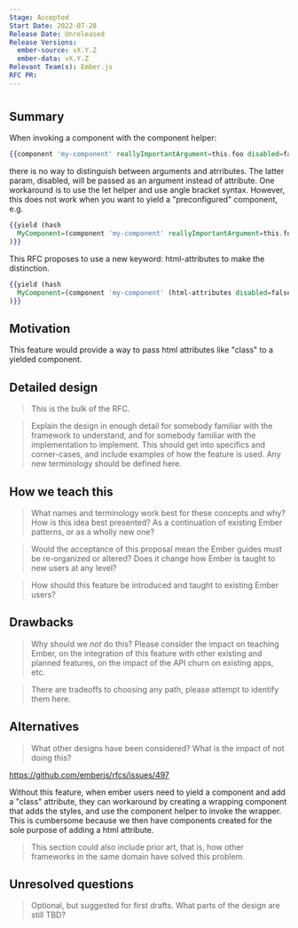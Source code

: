 ```yaml
---
Stage: Accepted
Start Date: 2022-07-28
Release Date: Unreleased
Release Versions:
  ember-source: vX.Y.Z
  ember-data: vX.Y.Z
Relevant Team(s): Ember.js
RFC PR: 
---
```


<!--- 
Directions for above: 

Stage: Leave as is
Start Date: Fill in with today's date, YYYY-MM-DD
Release Date: Leave as is
Release Versions: Leave as is
Relevant Team(s): Fill this in with the [team(s)](README.md#relevant-teams) to which this RFC applies
RFC PR: Fill this in with the URL for the Proposal RFC PR
-->

# <RFC title>

## Summary

When invoking a component with the component helper:

```hbs
{{component 'my-component' reallyImportantArgument=this.foo disabled=false}}
```

there is no way to distinguish between arguments and atrributes. The latter param, disabled, will be passed
as an argument instead of attribute. One workaround is to use the let helper and use angle bracket syntax. However, this does not work when you want to yield a "preconfigured" component, e.g.

```hbs
{{yield (hash
  MyComponent=(component 'my-component' reallyImportantArgument=this.foo disabled=false)
)}}
```
This RFC proposes to use a new keyword: html-attributes to make the distinction. 

```hbs
{{yield (hash
  MyComponent=(component 'my-component' (html-attributes disabled=false) reallyImportantArgument=this.foo)
)}}
```

## Motivation

This feature would provide a way to pass html attributes like "class" to a yielded component. 

## Detailed design

> This is the bulk of the RFC.

> Explain the design in enough detail for somebody
familiar with the framework to understand, and for somebody familiar with the
implementation to implement. This should get into specifics and corner-cases,
and include examples of how the feature is used. Any new terminology should be
defined here.

## How we teach this

> What names and terminology work best for these concepts and why? How is this
idea best presented? As a continuation of existing Ember patterns, or as a
wholly new one?

> Would the acceptance of this proposal mean the Ember guides must be
re-organized or altered? Does it change how Ember is taught to new users
at any level?

> How should this feature be introduced and taught to existing Ember
users?

## Drawbacks

> Why should we *not* do this? Please consider the impact on teaching Ember,
on the integration of this feature with other existing and planned features,
on the impact of the API churn on existing apps, etc.

> There are tradeoffs to choosing any path, please attempt to identify them here.

## Alternatives

> What other designs have been considered? What is the impact of not doing this?

https://github.com/emberjs/rfcs/issues/497

Without this feature, when ember users need to yield a component and add a "class" attribute, 
they can workaround by creating a wrapping component that adds the styles, and use the component helper to 
invoke the wrapper. This is cumbersome because we then have components created for the sole purpose of adding a html attribute.

> This section could also include prior art, that is, how other frameworks in the same domain have solved this problem.

## Unresolved questions

> Optional, but suggested for first drafts. What parts of the design are still
TBD?
